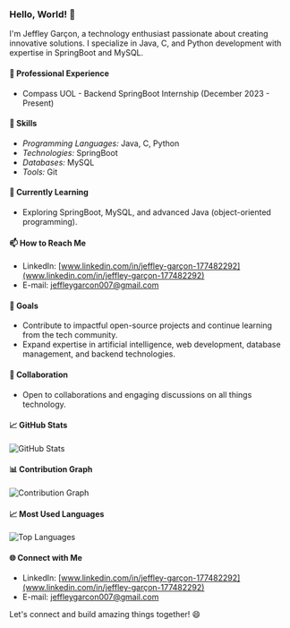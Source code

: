 ### Hello, World! 👋

I'm Jeffley Garçon, a technology enthusiast passionate about creating innovative solutions. I specialize in Java, C, and Python development with expertise in SpringBoot and MySQL.

#### 💼 Professional Experience
- Compass UOL - Backend SpringBoot Internship (December 2023 - Present)

#### 🚀 Skills
- *Programming Languages:* Java, C, Python
- *Technologies:* SpringBoot
- *Databases:* MySQL
- *Tools:* Git

#### 🌱 Currently Learning
- Exploring SpringBoot, MySQL, and advanced Java (object-oriented programming).

#### 📫 How to Reach Me
- LinkedIn: [www.linkedin.com/in/jeffley-garçon-177482292](www.linkedin.com/in/jeffley-garçon-177482292)
- E-mail: jeffleygarcon007@gmail.com

#### 🎯 Goals
- Contribute to impactful open-source projects and continue learning from the tech community.
- Expand expertise in artificial intelligence, web development, database management, and backend technologies.

#### 🤝 Collaboration
- Open to collaborations and engaging discussions on all things technology.


#### 📈 GitHub Stats
![GitHub Stats](https://github-readme-stats.vercel.app/api?username=Jeffleyg&show_icons=true&count_private=true&hide=contribs&theme=graywhite)

#### 📊 Contribution Graph
![Contribution Graph](https://github-readme-streak-stats.herokuapp.com/?user=Jeffleyg&theme=default)

#### 📈 Most Used Languages
![Top Languages](https://github-readme-stats.vercel.app/api/top-langs/?username=Jeffleyg&layout=compact&theme=graywhite)

#### 🌐 Connect with Me
- LinkedIn: [www.linkedin.com/in/jeffley-garçon-177482292](www.linkedin.com/in/jeffley-garçon-177482292)
- E-mail: jeffleygarcon007@gmail.com

Let's connect and build amazing things together! 😄
